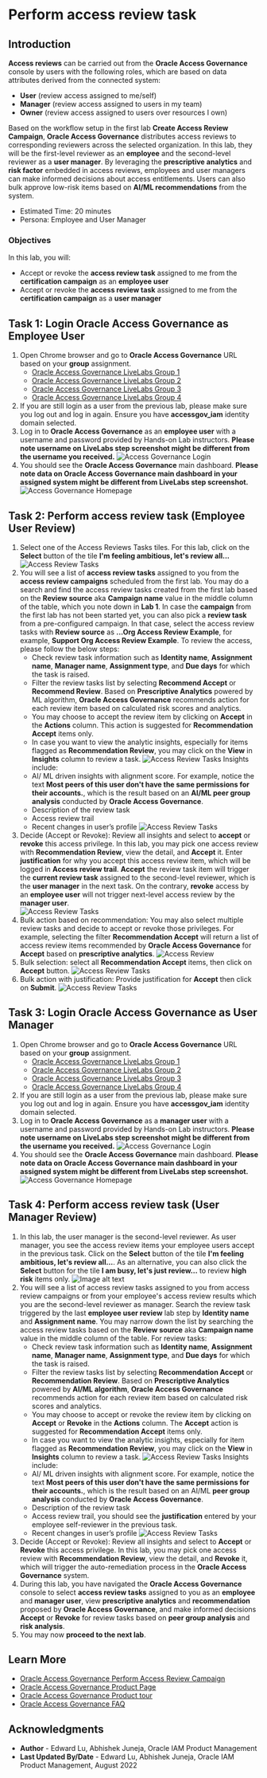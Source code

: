 # Perform access review task

## Introduction

**Access reviews** can be carried out from the **Oracle Access Governance** console by users with the following roles, which are based on data attributes derived from the connected system:

* **User** (review access assigned to me/self)
* **Manager** (review access assigned to users in my team)
* **Owner** (review access assigned to users over resources I own)

Based on the workflow setup in the first lab **Create Access Review Campaign**, **Oracle Access Governance** distributes access reviews to corresponding reviewers across the selected organization. In this lab, they will be the first-level reviewer as an **employee** and the second-level reviewer as a **user manager**. By leveraging the **prescriptive analytics** and **risk factor** embedded in access reviews, employees and user managers can make informed decisions about access entitlements. Users can also bulk approve low-risk items based on **AI/ML recommendations** from the system. 
* Estimated Time: 20 minutes
* Persona: Employee and User Manager

### Objectives

In this lab, you will:
* Accept or revoke the **access review task** assigned to me from the **certification campaign** as an **employee user**
* Accept or revoke the **access review task** assigned to me from the **certification campaign** as a **user manager**

## Task 1: Login Oracle Access Governance as Employee User

1. Open Chrome browser and go to **Oracle Access Governance** URL based on your **group** assignment. 
    - [Oracle Access Governance LiveLabs Group 1](https://accessgov-ocw-01-yzukikevdw6w.access-governance.us-ashburn-1.oci.oraclecloud.com/ui/)
    - [Oracle Access Governance LiveLabs Group 2](https://accessgov-ocw-002-yzukikevdw6w.access-governance.us-ashburn-1.oci.oraclecloud.com/ui/)
    - [Oracle Access Governance LiveLabs Group 3](https://accessgov-ocw-03-yzukikevdw6w.access-governance.us-ashburn-1.oci.oraclecloud.com/ui/)
    - [Oracle Access Governance LiveLabs Group 4](https://accessgov-ocw04-yzukikevdw6w.access-governance.us-ashburn-1.oci.oraclecloud.com/ui/)
2. If you are still login as a user from the previous lab, please make sure you log out and log in again. Ensure you have **accessgov_iam** identity domain selected.
3. Log in to **Oracle Access Governance** as an **employee user** with a username and password provided by Hands-on Lab instructors. **Please note username on LiveLabs step screenshot might be different from the username you received.**
	![Access Governance Login](images/ag-logon.png)
4. You should see the **Oracle Access Governance** main dashboard. **Please note data on Oracle Access Governance main dashboard in your assigned system might be different from LiveLabs step screenshot.**
  ![Access Governance Homepage](images/ag-homepage.png)

## Task 2: Perform access review task (Employee User Review)

1. Select one of the Access Reviews Tasks tiles. For this lab, click on the **Select** button of the tile **I'm feeling ambitious, let's review all...**
  ![Access Review Tasks](images/open-menu-review.png)
2. You will see a list of **access review tasks** assigned to you from the **access review campaigns** scheduled from the first lab. You may do a search and find the access review tasks created from the first lab based on the **Review source** aka **Campaign name** value in the middle column of the table, which you note down in **Lab 1**. In case the **campaign** from the first lab has not been started yet, you can also pick a **review task** from a pre-configured campaign. In that case, select the access review tasks with **Review source** as **...Org Access Review Example**, for example, **Support Org Access Review Example**. To review the access, please follow the below steps:
    - Check review task information such as **Identity name**, **Assignment name**, **Manager name**, **Assignment type**, and **Due days** for which the task is raised.
    - Filter the review tasks list by selecting **Recommend Accept** or **Recommend Review**. Based on **Prescriptive Analytics** powered by ML algorithm, **Oracle Access Governance** recommends action for each review item based on calculated risk scores and analytics. 
    - You may choose to accept the review item by clicking on **Accept** in the **Actions** column. This action is suggested for **Recommendation Accept** items only. 
    - In case you want to view the analytic insights, especially for items flagged as **Recommendation Review**, you may click on the **View** in **Insights** column to review a task.
  ![Access Review Tasks](images/select-review-recommended.png)
Insights include:
    - AI/ ML driven insights with alignment score. For example, notice the text **Most peers of this user don't have the same permissions for their accounts.**, which is the result based on an **AI/ML peer group analysis** conducted by **Oracle Access Governance**. 
    - Description of the review task
    - Access review trail
    - Recent changes in user’s profile
  ![Access Review Tasks](images/review-insight-analytics.png)
3. Decide (Accept or Revoke): Review all insights and select to **accept** or **revoke** this access privilege. In this lab, you may pick one access review with **Recommendation Review**, view the detail, and **Accept** it. Enter **justification** for why you accept this access review item, which will be logged in **Access review trail**. **Accept** the review task item will trigger the **current review task** assigned to the second-level reviewer, which is the **user manager** in the next task. On the contrary, **revoke** access by an **employee user** will not trigger next-level access review by the **manager user**.  
  ![Access Review Tasks](images/revoke-accept-with-insights.png)
4. Bulk action based on recommendation: You may also select multiple review tasks and decide to accept or revoke those privileges. For example, selecting the filter **Recommendation Accept** will return a list of access review items recommended by **Oracle Access Governance** for **Accept** based on **prescriptive analytics**. 
  ![Access Review](images/bulk-review.png)
5. Bulk selection: select all **Recommendation Accept** items, then click on **Accept** button.
  ![Access Review Tasks](images/bulk-review-selection.png)
5. Bulk action with justification: Provide justification for **Accept** then click on **Submit**.
  ![Access Review Tasks](images/bulk-accept-justification.png)

## Task 3: Login Oracle Access Governance as User Manager

1. Open Chrome browser and go to **Oracle Access Governance** URL based on your **group** assignment. 
    - [Oracle Access Governance LiveLabs Group 1](https://accessgov-ocw-01-yzukikevdw6w.access-governance.us-ashburn-1.oci.oraclecloud.com/ui/)
    - [Oracle Access Governance LiveLabs Group 2](https://accessgov-ocw-002-yzukikevdw6w.access-governance.us-ashburn-1.oci.oraclecloud.com/ui/)
    - [Oracle Access Governance LiveLabs Group 3](https://accessgov-ocw-03-yzukikevdw6w.access-governance.us-ashburn-1.oci.oraclecloud.com/ui/)
    - [Oracle Access Governance LiveLabs Group 4](https://accessgov-ocw04-yzukikevdw6w.access-governance.us-ashburn-1.oci.oraclecloud.com/ui/)
2. If you are still login as a user from the previous lab, please make sure you log out and log in again. Ensure you have **accessgov_iam** identity domain selected.
3. Log in to **Oracle Access Governance** as a **manager user** with a username and password provided by Hands-on Lab instructors. **Please note username on LiveLabs step screenshot might be different from the username you received.**
	![Access Governance Login](images/ag-logon.png)
4. You should see the **Oracle Access Governance** main dashboard. **Please note data on Oracle Access Governance main dashboard in your assigned system might be different from LiveLabs step screenshot.**
  ![Access Governance Homepage](images/ag-homepage.png)

## Task 4: Perform access review task (User Manager Review)

1. In this lab, the user manager is the second-level reviewer. As user manager, you see the access review items your employee users accept in the previous task. Click on the **Select** button of the tile **I'm feeling ambitious, let's review all...**. As an alternative, you can also click the **Select** button for the tile **I am busy, let's just review...** to review **high risk** items only. 
  ![Image alt text](images/open-menu-manager-review.png)
2. You will see a list of access review tasks assigned to you from access review campaigns or from your employee's access review results which you are the second-level reviewer as manager. Search the review task triggered by the last **employee user review** lab step by **Identity name** and **Assignment name**. You may narrow down the list by searching the access review tasks based on the **Review source** aka **Campaign name** value in the middle column of the table. For review tasks:
    - Check review task information such as **Identity name**, **Assignment name**, **Manager name**, **Assignment type**, and **Due days** for which the task is raised.
    - Filter the review tasks list by selecting **Recommendation Accept** or **Recommendation Review**. Based on **Prescriptive Analytics** powered by **AI/ML algorithm**, **Oracle Access Governance** recommends action for each review item based on calculated risk scores and analytics.
    - You may choose to accept or revoke the review item by clicking on **Accept** or **Revoke** in the **Actions** column. The **Accept** action is suggested for **Recommendation Accept** items only.
    - In case you want to view the analytic insights, especially for item flagged as **Recommendation Review**, you may click on the **View** in **Insights** column to review a task.
  ![Access Review Tasks](images/select-review-recommended.png)
Insights include:
    - AI/ ML driven insights with alignment score. For example, notice the text **Most peers of this user don't have the same permissions for their accounts.**, which is the result based on an AI/ML **peer group analysis** conducted by **Oracle Access Governance**. 
    - Description of the review task
    - Access review trail, you should see the **justification** entered by your employee self-reviewer in the previous task. 
    - Recent changes in user’s profile
  ![Access Review Tasks](images/review-insight-analytics.png)
3. Decide (Accept or Revoke): Review all insights and select to **Accept** or **Revoke** this access privilege. In this lab, you may pick one access review with **Recommendation Review**, view the detail, and **Revoke** it, which will trigger the auto-remediation process in the **Oracle Access Governance** system. 
4. During this lab, you have navigated the **Oracle Access Governance** console to select **access review tasks** assigned to you as an **employee** and **manager user**, view **prescriptive analytics** and **recommendation** proposed by **Oracle Access Governance**, and make informed decisions **Accept** or **Revoke** for review tasks based on **peer group analysis** and **risk analysis**. 
5. You may now **proceed to the next lab**. 

## Learn More

* [Oracle Access Governance Perform Access Review Campaign](https://docs.oracle.com/en/cloud/paas/access-governance/aarrs/index.html)
* [Oracle Access Governance Product Page](https://www.oracle.com/security/cloud-security/access-governance/)
* [Oracle Access Governance Product tour](https://www.oracle.com/webfolder/s/quicktours/paas/pt-sec-access-governance/index.html)
* [Oracle Access Governance FAQ](https://www.oracle.com/security/cloud-security/access-governance/faq/)

## Acknowledgments
* **Author** - Edward Lu, Abhishek Juneja, Oracle IAM Product Management
* **Last Updated By/Date** - Edward Lu, Abhishek Juneja, Oracle IAM Product Management, August 2022

